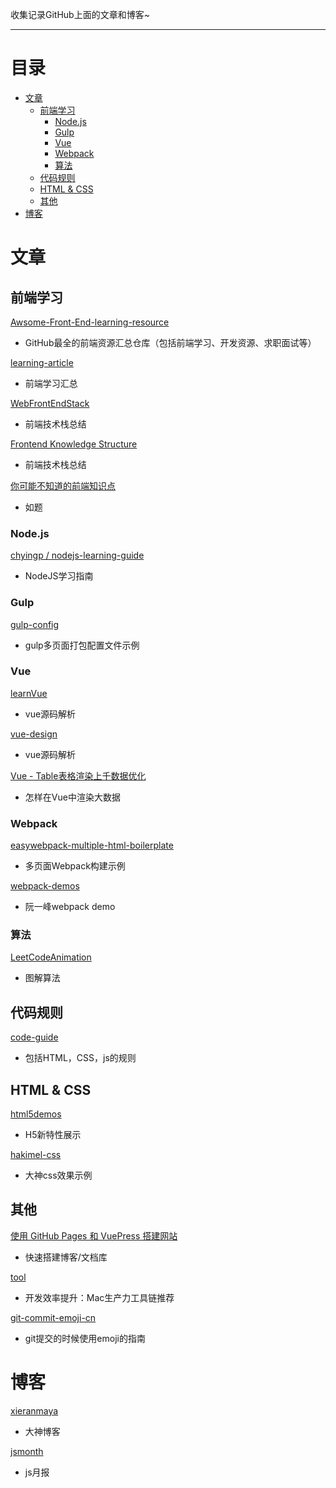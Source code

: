 收集记录GitHub上面的文章和博客~

------

# 目录

* [文章](#%E6%96%87%E7%AB%A0)
  * [前端学习](#%E5%89%8D%E7%AB%AF%E5%AD%A6%E4%B9%A0)
    * [Node\.js](#nodejs)
    * [Gulp](#gulp)
    * [Vue](#vue)
    * [Webpack](#webpack)
    * [算法](#%E7%AE%97%E6%B3%95)
  * [代码规则](#%E4%BB%A3%E7%A0%81%E8%A7%84%E5%88%99)
  * [HTML &amp; CSS](#html--css)
  * [其他](#%E5%85%B6%E4%BB%96)
* [博客](#%E5%8D%9A%E5%AE%A2)

# 文章

## 前端学习

[Awsome-Front-End-learning-resource](https://github.com/helloqingfeng/Awsome-Front-End-learning-resource)

- GitHub最全的前端资源汇总仓库（包括前端学习、开发资源、求职面试等） 

[learning-article](https://github.com/webproblem/learning-article)

- 前端学习汇总

[WebFrontEndStack](https://github.com/unruledboy/WebFrontEndStack)

- 前端技术栈总结

[Frontend Knowledge Structure](https://github.com/JacksonTian/fks)

- 前端技术栈总结

[你可能不知道的前端知识点](https://github.com/justjavac/the-front-end-knowledge-you-may-not-know)

- 如题

### Node.js

[chyingp / nodejs-learning-guide](https://github.com/chyingp/nodejs-learning-guide)

- NodeJS学习指南

### Gulp

[gulp-config](https://github.com/bestsamcn/gulp-config)

- gulp多页面打包配置文件示例

### Vue

[learnVue](https://github.com/answershuto/learnVue)

- vue源码解析

[vue-design](https://github.com/HcySunYang/vue-design)

- vue源码解析

 [Vue - Table表格渲染上千数据优化](https://zhuanlan.zhihu.com/p/53455289)

- 怎样在Vue中渲染大数据

### Webpack

[easywebpack-multiple-html-boilerplate](https://github.com/hubcarl/easywebpack-multiple-html-boilerplate)

- 多页面Webpack构建示例

[webpack-demos](https://github.com/ruanyf/webpack-demos)

- 阮一峰webpack demo

### 算法

[LeetCodeAnimation](https://github.com/MisterBooo/LeetCodeAnimation)

- 图解算法

## 代码规则

[code-guide](https://github.com/materliu/code-guide)

- 包括HTML，CSS，js的规则

## HTML & CSS

[html5demos](https://github.com/remy/html5demos)

- H5新特性展示

[hakimel-css](https://github.com/hakimel/css)

- 大神css效果示例

## 其他

[使用 GitHub Pages 和 VuePress 搭建网站](https://github.com/LiangJunrong/document-library/blob/master/other-library/GithubPages/GithubPages.md)

- 快速搭建博客/文档库

[tool](https://github.com/Louiszhai/tool)

- 开发效率提升：Mac生产力工具链推荐

[git-commit-emoji-cn](https://github.com/liuchengxu/git-commit-emoji-cn)

- git提交的时候使用emoji的指南



# 博客

[xieranmaya](https://github.com/xieranmaya/blog)

- 大神博客

[jsmonth](https://github.com/jsfront/month)

- js月报